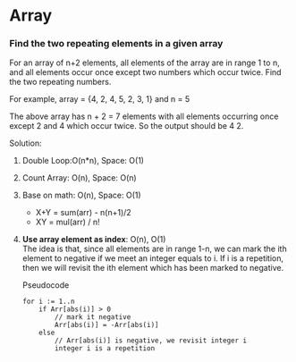 # Array

### Find the two repeating elements in a given array
For an array of n+2 elements, all elements of the array are in range 1 to n, and all elements occur once except two numbers which occur twice. Find the two repeating numbers.

For example, array = {4, 2, 4, 5, 2, 3, 1} and n = 5

The above array has n + 2 = 7 elements with all elements occurring once except 2 and 4 which occur twice. So the output should be 4 2.

Solution:  
1. Double Loop:O(n*n), Space: O(1)
2. Count Array: O(n), Space: O(n)
3. Base on math: O(n), Space: O(1)  
    * X+Y = sum(arr) - n(n+1)/2  
    * XY = mul(arr) / n!  
4. **Use array element as index**: O(n), O(1)  
    The idea is that, since all elements are in range 1-n, we can mark the ith element to negative if we meet an integer equals to i. If i is a repetition, then we will revisit the ith element which has been marked to negative.

    Pseudocode
    ```
    for i := 1..n
        if Arr[abs(i)] > 0
            // mark it negative
            Arr[abs(i)] = -Arr[abs(i)]
        else
            // Arr[abs(i)] is negative, we revisit integer i
            integer i is a repetition
    ```